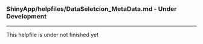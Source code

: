 ### ShinyApp/helpfiles/DataSeletcion_MetaData.md - Under Development

***

This helpfile is under not finished yet

